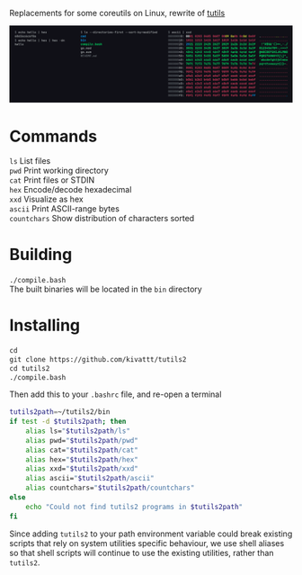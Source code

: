 Replacements for some coreutils on Linux, rewrite of [tutils](https://github.com/kivattt/tutils)

<img src="screenshot.png" alt="hex, ls and xxd utilities">

# Commands
`ls` List files\
`pwd` Print working directory\
`cat` Print files or STDIN\
`hex` Encode/decode hexadecimal\
`xxd` Visualize as hex\
`ascii` Print ASCII-range bytes\
`countchars` Show distribution of characters sorted

# Building
`./compile.bash`\
The built binaries will be located in the `bin` directory

# Installing
```console
cd
git clone https://github.com/kivattt/tutils2
cd tutils2
./compile.bash
```
Then add this to your `.bashrc` file, and re-open a terminal
```bash
tutils2path=~/tutils2/bin
if test -d $tutils2path; then
    alias ls="$tutils2path/ls"
    alias pwd="$tutils2path/pwd"
    alias cat="$tutils2path/cat"
    alias hex="$tutils2path/hex"
    alias xxd="$tutils2path/xxd"
    alias ascii="$tutils2path/ascii"
    alias countchars="$tutils2path/countchars"
else
    echo "Could not find tutils2 programs in $tutils2path"
fi
```

Since adding `tutils2` to your path environment variable could break existing scripts that rely on system utilities specific behaviour, we use shell aliases so that shell scripts will continue to use the existing utilities, rather than `tutils2`.

